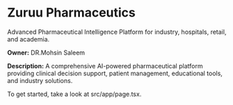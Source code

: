 # Zuruu Pharmaceutics

Advanced Pharmaceutical Intelligence Platform for industry, hospitals, retail, and academia.

**Owner:** DR.Mohsin Saleem

**Description:** A comprehensive AI-powered pharmaceutical platform providing clinical decision support, patient management, educational tools, and industry solutions.

To get started, take a look at src/app/page.tsx.
